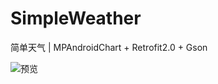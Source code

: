 # SimpleWeather
简单天气 | MPAndroidChart + Retrofit2.0 + Gson

![预览](https://github.com/LiuGuiLinAndroid/SimpleWeathers/blob/master/img/%E9%A2%84%E8%A7%88.png?raw=true)
